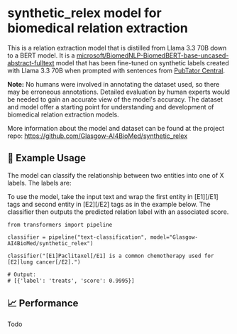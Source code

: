 # synthetic_relex model for biomedical relation extraction

This is a relation extraction model that is distilled from Llama 3.3 70B down to a BERT model. It is a [microsoft/BiomedNLP-BiomedBERT-base-uncased-abstract-fulltext](https://huggingface.co/microsoft/BiomedNLP-BiomedBERT-base-uncased-abstract-fulltext) model that has been fine-tuned on synthetic labels created with Llama 3.3 70B when prompted with sentences from [PubTator Central](https://www.ncbi.nlm.nih.gov/research/pubtator3/).

**Note:** No humans were involved in annotating the dataset used, so there may be erroneous annotations. Detailed evaluation by human experts would be needed to gain an accurate view of the model's accuracy. The dataset and model offer a starting point for understanding and development of biomedical relation extraction models.

More information about the model and dataset can be found at the project repo: https://github.com/Glasgow-AI4BioMed/synthetic_relex

## 🚀 Example Usage

The model can classify the relationship between two entities into one of X labels. The labels are: 

To use the model, take the input text and wrap the first entity in [E1][/E1] tags and second entity in [E2][/E2] tags as in the example below. The classifier then outputs the predicted relation label with an associated score.

```
from transformers import pipeline

classifier = pipeline("text-classification", model="Glasgow-AI4BioMed/synthetic_relex")

classifier("[E1]Paclitaxel[/E1] is a common chemotherapy used for [E2]lung cancer[/E2].")

# Output:
# [{'label': 'treats', 'score': 0.9995}]
```

## 📈 Performance

Todo
